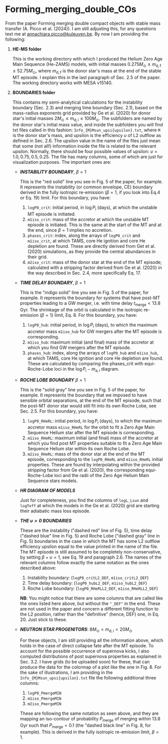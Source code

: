 # Forming_merging_double_COs
From the paper Forming merging double compact objects with stable mass transfer (A. Picco et al. (2024)). I am still adjusting this, for any questions text me at annachiara.picco@kuleuven.be. 
By now I am providing the following:

1. **HE-MS folder**
   
   This is the working directory with which I produced the Helium Zero Age Main Sequence (He-ZAMS) models, with initial masses $0.275 M_{\odot} ≤ m_{\mathrm{d,f}} ≤ 52.75 M_{\odot}$, where $m_{\mathrm{d,f}}$ is the donor star's mass at the end of the stable MT episode. I explain this in the last paragraph of Sec. 2.5 of the paper. The working directory works with MESA v15140.
   
3. **BOUNDARIES folder**
   
    This contains my semi-analytical calculations for the instability boundary (Sec. 2.3) and merging time boundary (Sec. 2.1), based on the mass-radius exponents grid provided by Ge et al. (2020) for donor star's initial masses $2 M_{\odot} ≤ m_{\mathrm{d,i}} ≤ 100 M_{\odot}$. The subfolders are named by the donor star's initial mass value, and inside the subfolders you will find txt files called in this fashion: `Info_{M}Msun_upsi{upsilon}.txt`, where `M` is the donor star's mass, and upsilon is the efficiency $\upsilon$ of L2 outflow as defined in Sec. 2.6. The upsilon value in the name of the files just mean that some (not all!) information inside the file is related to the relevant upsilon. Normally, there should be four possible values of upsilon: $\upsilon=1.0,0.75,0.5,0.25$. The file has many columns, some of which are just for visualization purposes. The important ones are:
   - **_INSTABILITY BOUNDARY_**, $\beta=1$
     
     This is the "red solid" line you see in Fig. 5 of the paper, for example. It represents the instability (or common envelope, CE) boundary derived in the fully isotropic re-emission ($\beta=1$, if you look into Eq.4 or Eq. 19) limit. For this boundary, you have:
      1. `logP0_crit`: initial period, in $\log P_{\mathrm{i}}$ (days), at which the unstable MT episode is initiated.
      2. `m1iso_crit`: mass of the accretor at which the unstable MT episode is initiated. This is the same at the start of the MT and at the end, since $\beta=1$ implies no accretion.
      3. `phases_crit`: index, along the arrays of `logP0_crit` and `m1iso_crit`, at which TAMS, core He ignition and core He depletion are found. These are directly derived from Get et al. (2020) simulations, as they provide the central abundances in their grid.
      4. `m2iso_crit`: mass of the donor star at the end of the MT episode; calculated with a stripping factor derived from Ge et al. (2020) in the way described in Sec. 2.4, more specifically Eq. 17.
   
   - **_TIME DELAY BOUNDARY_**, $\beta=1$
     
     This is the "indigo solid" line you see in Fig. 5 of the paper, for example. It represents the boundary for systems that have post-MT properties leading to a GW merger, i.e. with time delay $t_{\mathrm{merge}}< 13.8$ Gyr. The shrinkage of the orbit is calculated in the isotropic re-emission ($\beta=1$) limit, Eq. 8. For this boundary, you have:
      1. `logP0_hub`: initial period, in $\log P_{\mathrm{i}}$ (days), to which the maximum accretor mass `m1iso_hub` for GW mergers after the MT episode is corresponding.
      2. `m1iso_hub`: maximum initial (and final) mass of the accretor at which you find GW mergers after the MT episode.
      3. `phases_hub`: index, along the arrays of `logP0_hub` and `m1iso_hub`, at which TAMS, core He ignition and core He depletion are found. These are calculated by comparing the phases_crit with equi-Roche-Lobe loci in the $\log P_{\mathrm{i}} -m_{\mathrm{a,i}}$ diagram.
   
   - **_ROCHE LOBE BOUNDARY_** $\beta=1$
     
     This is the "solid gray" line you see in Fig. 5 of the paper, for example. It represents the boundary that we imposed to have sensible orbital separations, at the end of the MT episode, such that the post-MT donor star would still fit into its own Roche Lobe, see Sec. 2.5. For this boundary, you have:
      1. `logP0_RHeRL`: initial period, in $\log P_{\mathrm{i}}$ (days), to which the maximum accretor mass `m1iso_RHeRL` for the orbit to fit a Zero Age Main Sequence Helium star after the MT episode is corresponding.
      2. `m1iso_RHeRL`: maximum initial (and final) mass of the accretor at which you find post MT properties suitable to fit a  Zero Age Main Sequence Helium star within its own Roche Lobe.
      3. `m2iso_RHeRL`: mass of the donor star at the end of the MT episode, corresponding to the `logP0_RHeRL` and `m1iso_RHeRL` initial properties. These are found by interpolating within the provided stripping factor from Ge et al. (2020), the corresponding equi-Roche-Lobe loci and the radii of the Zero Age Helium Main Sequence stars models.
   
   - **_HR DIAGRAM OF MODELS_**
     
     Just for completeness, you find the columns of `logL_Lsun` and `logTeff` at which the models in the Ge et al. (2020) grid are starting their adiabatic mass loss episode.

   - **_THE $\upsilon >0$ BOUNDARIES_**
     
     These are the instability ("dashed red" line of Fig. 5), time delay ("dashed blue" line in Fig. 5) and Roche Lobe ("dashed gray" line in Fig. 5) boundaries in the case in which the MT has some L2 outflow efficiency upsilon equal to the value printed in the name of the file. The MT episode is still assumed to be completely non-conservative, by setting $\beta+\upsilon=1$, see Eq. 19 and paragraph 2.6. The names of the relevant columns follow exactly the same notation as the ones described above:
      1. Instability boundary: (`logP0_critL2_DEF`, `m1iso_critL2_DEF`)
      2. Time delay boundary: (`logP0_hubL2_DEF`, `m1iso_hubL2_DEF`)
      3. Roche Lobe boundary: (`logP0_RHeRLL2_DEF`, `m1iso_RHeRLL2_DEF`)
         
     **NB**: You might notice that there are some columns that are called like the ones listed here above, but without the `"_DEF"` in the end. These are not used in the paper and concern a different fitting function to the L2 position, rather than the "definitive" (hence, DEF) one, in Eq. 20. Just stick to these.

    - **_NEUTRON STAR PROGENITORS_**: $8 M_{\odot} < m_{\mathrm{d,i}} < 20 M_{\odot}$
      
      For these objects, I am still providing all the information above, which holds in the case of direct collapse fate after the MT episode. To account for the possible occurrence of supernova kicks, I also computed distributions of post supernova properties as explained in Sec. 3.2. I have grids (to be uploaded soon) for these, that can produce the data for the colormap of a plot like the one in Fig. 8. For the sake of illustrations, I am providing in the `Info_{M}Msun_upsi{upsilon}.txt` file the following additional three columns:
      1. `logP0_PmergeMIN`
      2. `m1iso_PmergeMIN`
      3. `m2iso_PmergeMIN`

      These are following the same notation as seen above, and they are mapping an iso-contour of probability $P_{\mathrm{merge}}$ of merging within 13.8 Gyr such that $P_{\mathrm{merge}}=0.1$ (the "dashed black line" in Fig. 8, for example). This is derived in the fully isotropic re-emission limit, $\beta=1$.
